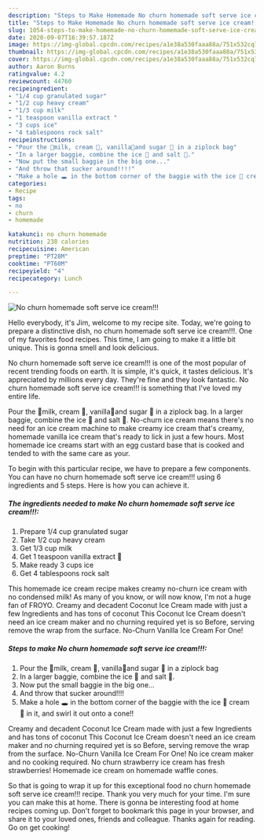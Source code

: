 ```yaml
---
description: "Steps to Make Homemade No churn homemade soft serve ice cream!!!"
title: "Steps to Make Homemade No churn homemade soft serve ice cream!!!"
slug: 1054-steps-to-make-homemade-no-churn-homemade-soft-serve-ice-cream
date: 2020-09-07T16:39:57.187Z
image: https://img-global.cpcdn.com/recipes/a1e38a530faaa88a/751x532cq70/no-churn-homemade-soft-serve-ice-cream-recipe-main-photo.jpg
thumbnail: https://img-global.cpcdn.com/recipes/a1e38a530faaa88a/751x532cq70/no-churn-homemade-soft-serve-ice-cream-recipe-main-photo.jpg
cover: https://img-global.cpcdn.com/recipes/a1e38a530faaa88a/751x532cq70/no-churn-homemade-soft-serve-ice-cream-recipe-main-photo.jpg
author: Aaron Burns
ratingvalue: 4.2
reviewcount: 44760
recipeingredient:
- "1/4 cup granulated sugar"
- "1/2 cup heavy cream"
- "1/3 cup milk"
- "1 teaspoon vanilla extract "
- "3 cups ice"
- "4 tablespoons rock salt"
recipeinstructions:
- "Pour the 🥛milk, cream 🥛, vanilla🍶and sugar 🍚 in a ziplock bag"
- "In a larger baggie, combine the ice 🧊 and salt 🧂."
- "Now put the small baggie in the big one..."
- "And throw that sucker around!!!!"
- "Make a hole 🕳 in the bottom corner of the baggie with the ice 🧊 cream 🍨 in it, and swirl it out onto a cone!!"
categories:
- Recipe
tags:
- no
- churn
- homemade

katakunci: no churn homemade 
nutrition: 238 calories
recipecuisine: American
preptime: "PT28M"
cooktime: "PT60M"
recipeyield: "4"
recipecategory: Lunch

---
```



![No churn homemade soft serve ice cream!!!](https://img-global.cpcdn.com/recipes/a1e38a530faaa88a/751x532cq70/no-churn-homemade-soft-serve-ice-cream-recipe-main-photo.jpg)

Hello everybody, it's Jim, welcome to my recipe site. Today, we're going to prepare a distinctive dish, no churn homemade soft serve ice cream!!!. One of my favorites food recipes. This time, I am going to make it a little bit unique. This is gonna smell and look delicious.

No churn homemade soft serve ice cream!!! is one of the most popular of recent trending foods on earth. It is simple, it's quick, it tastes delicious. It's appreciated by millions every day. They're fine and they look fantastic. No churn homemade soft serve ice cream!!! is something that I've loved my entire life.

Pour the 🥛milk, cream 🥛, vanilla🍶and sugar 🍚 in a ziplock bag. In a larger baggie, combine the ice 🧊 and salt 🧂. No-churn ice cream means there&#39;s no need for an ice cream machine to make creamy ice cream that&#39;s creamy, homemade vanilla ice cream that&#39;s ready to lick in just a few hours. Most homemade ice creams start with an egg custard base that is cooked and tended to with the same care as your.


To begin with this particular recipe, we have to prepare a few components. You can have no churn homemade soft serve ice cream!!! using 6 ingredients and 5 steps. Here is how you can achieve it.

<!--inarticleads1-->

##### The ingredients needed to make No churn homemade soft serve ice cream!!!:

1. Prepare 1/4 cup granulated sugar
1. Take 1/2 cup heavy cream
1. Get 1/3 cup milk
1. Get 1 teaspoon vanilla extract 🍶
1. Make ready 3 cups ice
1. Get 4 tablespoons rock salt


This homemade ice cream recipe makes creamy no-churn ice cream with no condensed milk! As many of you know, or will now know, I&#39;m not a huge fan of FROYO. Creamy and decadent Coconut Ice Cream made with just a few Ingredients and has tons of coconut This Coconut Ice Cream doesn&#39;t need an ice cream maker and no churning required yet is so Before, serving remove the wrap from the surface. No-Churn Vanilla Ice Cream For One! 

<!--inarticleads2-->

##### Steps to make No churn homemade soft serve ice cream!!!:

1. Pour the 🥛milk, cream 🥛, vanilla🍶and sugar 🍚 in a ziplock bag
1. In a larger baggie, combine the ice 🧊 and salt 🧂.
1. Now put the small baggie in the big one...
1. And throw that sucker around!!!!
1. Make a hole 🕳 in the bottom corner of the baggie with the ice 🧊 cream 🍨 in it, and swirl it out onto a cone!!


Creamy and decadent Coconut Ice Cream made with just a few Ingredients and has tons of coconut This Coconut Ice Cream doesn&#39;t need an ice cream maker and no churning required yet is so Before, serving remove the wrap from the surface. No-Churn Vanilla Ice Cream For One! No ice cream maker and no cooking required. No churn strawberry ice cream has fresh strawberries! Homemade ice cream on homemade waffle cones. 

So that is going to wrap it up for this exceptional food no churn homemade soft serve ice cream!!! recipe. Thank you very much for your time. I'm sure you can make this at home. There is gonna be interesting food at home recipes coming up. Don't forget to bookmark this page in your browser, and share it to your loved ones, friends and colleague. Thanks again for reading. Go on get cooking!
